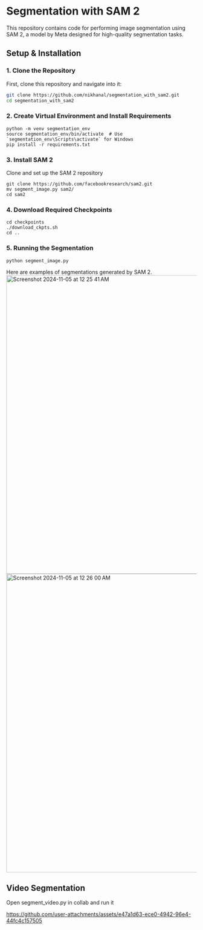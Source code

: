 # Segmentation with SAM 2

This repository contains code for performing image segmentation using SAM 2, a model by Meta designed for high-quality segmentation tasks.

## Setup & Installation

### 1. Clone the Repository

First, clone this repository and navigate into it:
```bash
git clone https://github.com/nikhanal/segmentation_with_sam2.git
cd segmentation_with_sam2
```
### 2. Create Virtual Environment and Install Requirements

```
python -m venv segmentation_env
source segmentation_env/bin/activate  # Use `segmentation_env\Scripts\activate` for Windows
pip install -r requirements.txt

```

### 3. Install SAM 2
Clone and set up the SAM 2 repository

```
git clone https://github.com/facebookresearch/sam2.git
mv segment_image.py sam2/ 
cd sam2
```

### 4. Download Required Checkpoints

```
cd checkpoints
./download_ckpts.sh
cd ..
```

### 5. Running the Segmentation

```
python segment_image.py

```
Here are examples of segmentations generated by SAM 2.<img width="789" alt="Screenshot 2024-11-05 at 12 25 41 AM" src="https://github.com/user-attachments/assets/680a38f5-b279-4206-8fff-728ef79a13df">
<img width="789" alt="Screenshot 2024-11-05 at 12 26 00 AM" src="https://github.com/user-attachments/assets/6db32102-fc9e-4d47-8407-1b7a371cd96f">


## Video Segmentation

Open segment_video.py in collab and run it


https://github.com/user-attachments/assets/e47a1d63-ece0-4942-96e4-44fc4c157505


